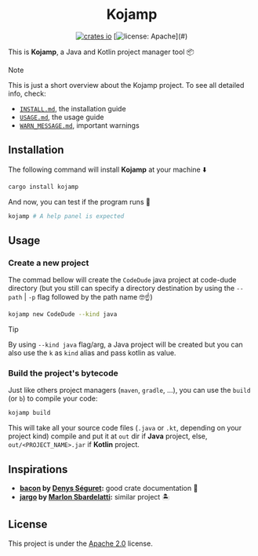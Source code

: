 <div align=center>

Kojamp
======

[![crates io](https://img.shields.io/crates/v/kojamp.svg)](https://crates.io/crates/kojamp)
[![license: Apache](https://img.shields.io/badge/License-Apache_2.0-blue?)](#)

</div>

This is **Kojamp**, a Java and Kotlin project manager tool 📦

> [!NOTE]
>
> This is just a short overview about the Kojamp project. To see all
> detailed info, check:
>   - [`INSTALL.md`](https://github.com/nasccped/kojamp/blob/main/INSTALL.md), the installation guide 
>   - [`USAGE.md`](https://github.com/nasccped/kojamp/blob/main/INSTALL.md), the usage guide
>   - [`WARN_MESSAGE.md`](https://github.com/nasccped/kojamp/blob/main/WARN_MESSAGE.md), important
>     warnings

## Installation

The following command will install **Kojamp** at your machine ⬇️

```sh
cargo install kojamp
```

And now, you can test if the program runs 🔬

```sh
kojamp # A help panel is expected
```

## Usage

### Create a new project

The commad bellow will create the `CodeDude` java project at code-dude
directory (but you still can specify a directory destination by using
the `--path` | `-p` flag followed by the path name 🤓☝️)

```sh
kojamp new CodeDude --kind java
```

> [!TIP]
>
> By using `--kind java` flag/arg, a Java project will be created but
> you can also use the `k` as `kind` alias and pass kotlin as value.

### Build the project's bytecode

Just like others project managers (`maven`, `gradle`, ...), you can
use the `build` (or `b`) to compile your code:

```sh
kojamp build
```

This will take all your source code files (`.java` or `.kt`,
depending on your project kind) compile and put it at `out` dir if
**Java** project, else, `out/<PROJECT_NAME>.jar` if **Kotlin**
project.

## Inspirations

- **[bacon](https://github.com/Canop/bacon) by [Denys Séguret](https://github.com/Canop):**
  good crate documentation 🐷
- **[jargo](https://github.com/Marlon-Sbardelatti/jargo) by [Marlon Sbardelatti](https://github.com/Marlon-Sbardelatti):**
  similar project 🏝️

## License

This project is under the
[Apache 2.0](https://www.apache.org/licenses/LICENSE-2.0) license.
